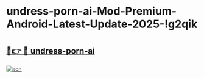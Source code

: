 # undress-porn-ai-Mod-Premium-Android-Latest-Update-2025-!g2qik

# <h2><a href="https://gpdz6l.esa.edu.pl?title=undress-porn-ai&ref=g2qik">🔗👉 🔴 undress-porn-ai</a></h2>

[![acn](https://github.com/user-attachments/assets/0f9c940e-d8b0-45ae-aac7-cd30a18b3e1c)](https://gpdz6l.esa.edu.pl?title=undress-porn-ai&ref=g2qik)

